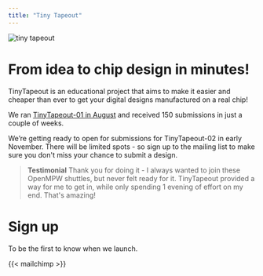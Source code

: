 ```yaml
---
title: "Tiny Tapeout"
---
```


![tiny tapeout](/images/tinytapeout.jpeg)

# From idea to chip design in minutes!

TinyTapeout is an educational project that aims to make it easier and cheaper than ever to get your digital designs manufactured on a real chip!

We ran [TinyTapeout-01 in August](tt01/) and received 150 submissions in just a couple of weeks. 

We’re getting ready to open for submissions for TinyTapeout-02 in early November. There will be limited spots - so sign up to the mailing list to make sure you don't miss your chance to submit a design.

> **Testimonial** Thank you for doing it - I always wanted to join these OpenMPW shuttles, but never felt ready for it. TinyTapeout provided a way for me to get in, while only spending 1 evening of effort on my end. That's amazing! 

# Sign up

To be the first to know when we launch.

{{< mailchimp >}}
